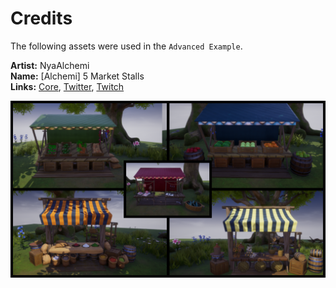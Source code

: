 # Credits

The following assets were used in the `Advanced Example`.

**Artist:** NyaAlchemi<br />
**Name:** [Alchemi] 5 Market Stalls<br />
**Links:** [Core](https://www.coregames.com/user/9287ad93145f44d79da5d0ecee31df80), [Twitter](https://twitter.com/nya_alchemi), [Twitch](https://www.twitch.tv/nyaalchemi)

![Image](images/nya_markets.png)
